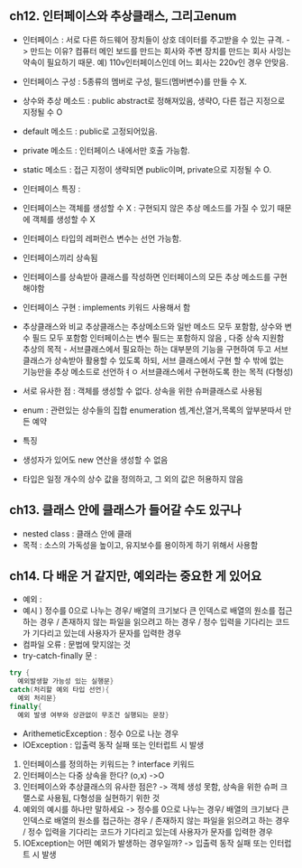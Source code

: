 ## ch12. 인터페이스와 추상클래스, 그리고enum
- 인터페이스 : 서로 다른 하드웨어 장치들이 상호 데이터를 주고받을 수 있는 규격.
  -> 만드는 이유? 컴퓨터 메인 보드를 만드는 회사와 주변 장치를 만드는 회사 사잉는 약속이 필요하기 때문.
예) 110v인터페이스인데 어느 회사는 220v인 경우 안맞음.

- 인터페이스 구성 : 5종류의 멤버로 구성, 필드(멤버변수)를 만들 수 X.
 - 상수와 추상 메소드 : public abstract로 정해져있음, 생략O, 다른 접근 지정으로 지정될 수 O
 - default 메소드 : public로 고정되어있음.
 - private 메소드 : 인터페이스 내에서만 호출 가능함.
 - static 메소드 : 접근 지정이 생략되면 public이며, private으로 지정될 수 O.
- 인터페이스 특징 : 
 - 인터페이스는 객체를 생성할 수 X : 구현되지 않은 추상 메소드를 가질 수 있기 때문에 객체를 생성할 수 X
 - 인터페이스 타입의 레퍼런스 변수는 선언 가능함.
 - 인터페이스끼리 상속됨
 - 인터페이스를 상속받아 클래스를 작성하면 인터페이스의 모든 추상 메소드를 구현해야함
- 인터페이스 구현 : implements 키워드 사용해서 함 
- 추상클래스와 비교
추상클래스는 추상메소드와 일반 메소드 모두 포함함, 상수와 변수 필드 모두 포함함
인터페이스는 변수 필드는 포함하지 않음 , 다중 상속 지원함
추상의 목적 - 서브클래스에서 필요하는 하는 대부분의 기능을 구현하여 두고 서브 클래스가 상속받아 활용할 수 있도록 하되, 서브 클래스에서 구현 할 수 밖에 없는 기능만을 추상 메소드로 선언하ㅕㅇ 서브클래스에서 구현하도록 한는 목적 (다형성)

- 서로 유사한 점 : 객체를 생성할 수 없다. 상속을 위한 슈퍼클래스로 사용됨

- enum : 관련있는 상수들의 집합 enumeration 셈,계산,열거,목록의 앞부분따서 만든 예약
- 특징
 - 생성자가 있어도 new 연산을 생성할 수 없음
 - 타입은 일정 개수의 상수 값을 정의하고, 그 외의 값은 허용하지 않음

## ch13. 클래스 안에 클래스가 들어갈 수도 있구나
- nested class : 클래스 안에 클래
- 목적 :  소스의 가독성을 높이고, 유지보수를 용이하게 하기 위해서 사용함

## ch14. 다 배운 거 같지만, 예외라는 중요한 게 있어요
- 예외 :
 - 예시 ) 정수를 0으로 나누는 경우/ 배열의 크기보다 큰 인덱스로 배열의 원소를 접근하는 경우 / 존재하지 않는 파일을 읽으려고 하는 경우 / 정수 입력을 기다리는 코드가 기다리고 있는데 사용자가 문자를 입력한 경우
- 컴파일 오류 : 문법에 맞지않는 것
- try-catch-finally 문 :
```java
try {
  예외발생할 가능성 있는 실행문}
catch(처리할 예외 타입 선언){
  예외 처리문}
finally{
  예외 발생 여부와 상관없이 무조건 실행되는 문장}
```
- ArithemeticException : 정수 0으로 나눈 경우
- IOException : 입출력 동작 실패 또는 인터럽트 시 발생


1) 인터페이스를 정의하는 키워드는 ? interface 키워드
2) 인터페이스는 다중 상속을 한다? (o,x)
  ->O
3) 인터페이스와 추상클래스의 유사한 점은? 
-> 객체 생성 못함, 상속을 위한 슈퍼 크랠스로 사용됨, 다형성을 실현하기 위한 것
4) 예외의 예시를 하나만 말하세요
-> 정수를 0으로 나누는 경우/ 배열의 크기보다 큰 인덱스로 배열의 원소를 접근하는 경우 / 존재하지 않는 파일을 읽으려고 하는 경우 / 정수 입력을 기다리는 코드가 기다리고 있는데 사용자가 문자를 입력한 경우
5) IOException는 어떤 예외가 발생하는 경우일까?
-> 입출력 동작 실패 또는 인터럽트 시 발생
